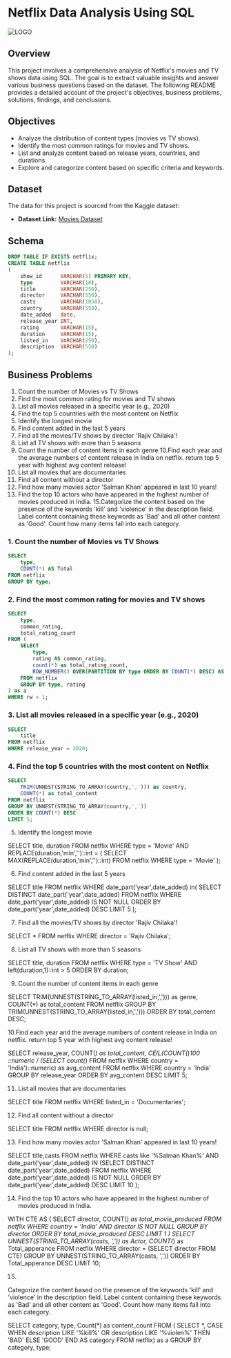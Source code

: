 # Netflix Data Analysis Using SQL

![LOGO](https://github.com/user-attachments/assets/c2ea1305-1ee6-40ea-8d7b-b0d48a8044b8)

## Overview
This project involves a comprehensive analysis of Netflix's movies and TV shows data using SQL. The goal is to extract valuable insights and answer various business questions based on the dataset. The following README provides a detailed account of the project's objectives, business problems, solutions, findings, and conclusions.

## Objectives

- Analyze the distribution of content types (movies vs TV shows).
- Identify the most common ratings for movies and TV shows.
- List and analyze content based on release years, countries, and durations.
- Explore and categorize content based on specific criteria and keywords.

## Dataset

The data for this project is sourced from the Kaggle dataset:

- **Dataset Link:** [Movies Dataset](https://www.kaggle.com/datasets/shivamb/netflix-shows?resource=download)

## Schema
``` SQL
DROP TABLE IF EXISTS netflix;
CREATE TABLE netflix
(
    show_id      VARCHAR(5) PRIMARY KEY,
    type         VARCHAR(10),
    title        VARCHAR(250),
    director     VARCHAR(550),
    casts        VARCHAR(1050),
    country      VARCHAR(550),
    date_added   date,
    release_year INT,
    rating       VARCHAR(15),
    duration     VARCHAR(15),
    listed_in    VARCHAR(250),
    description  VARCHAR(550)
);
```

## Business Problems

1. Count the number of Movies vs TV Shows
2. Find the most common rating for movies and TV shows
3. List all movies released in a specific year (e.g., 2020)
4. Find the top 5 countries with the most content on Netflix
5. Identify the longest movie
6. Find content added in the last 5 years
7. Find all the movies/TV shows by director 'Rajiv Chilaka'!
8. List all TV shows with more than 5 seasons
9. Count the number of content items in each genre
10.Find each year and the average numbers of content release in India on netflix. 
return top 5 year with highest avg content release!
11. List all movies that are documentaries
12. Find all content without a director
13. Find how many movies actor 'Salman Khan' appeared in last 10 years!
14. Find the top 10 actors who have appeared in the highest number of movies produced in India.
15.Categorize the content based on the presence of the keywords 'kill' and 'violence' in 
the description field. Label content containing these keywords as 'Bad' and all other 
content as 'Good'. Count how many items fall into each category.

### 1. Count the number of Movies vs TV Shows
``` SQL
SELECT 
	type,
	COUNT(*) AS Total
FROM netflix
GROUP BY type;
```

### 2. Find the most common rating for movies and TV shows
``` SQL
SELECT 
	type,
	common_rating,
	total_rating_count
FROM (
	SELECT 
		type,
		rating AS common_rating,
		count(*) as total_rating_count,
		ROW_NUMBER() OVER(PARTITION BY type ORDER BY COUNT(*) DESC) AS rw
	FROM netflix
	GROUP BY type, rating
) as a
WHERE rw = 1;
```

### 3. List all movies released in a specific year (e.g., 2020)
``` SQL
SELECT 
	title
FROM netflix
WHERE release_year = 2020;
```

### 4. Find the top 5 countries with the most content on Netflix
``` SQL
SELECT
	TRIM(UNNEST(STRING_TO_ARRAY(country,','))) as country,
	COUNT(*) as total_content
FROM netflix
GROUP BY UNNEST(STRING_TO_ARRAY(country,','))
ORDER BY COUNT(*) DESC
LIMIT 5;
```

5. Identify the longest movie

SELECT
	title,
	duration
FROM netflix
WHERE type = 'Movie' 
	AND REPLACE(duration,'min','')::int = (
										SELECT
											MAX(REPLACE(duration,'min','')::int)
										FROM netflix
										WHERE type = 'Movie'
										);

6. Find content added in the last 5 years

SELECT
	title
FROM netflix
WHERE date_part('year',date_added) in(
									SELECT
										DISTINCT date_part('year',date_added)
									FROM netflix
									WHERE date_part('year',date_added) IS NOT NULL
									ORDER BY date_part('year',date_added) DESC
									LIMIT 5
									);

7. Find all the movies/TV shows by director 'Rajiv Chilaka'!

SELECT 
	*
FROM netflix
WHERE director = 'Rajiv Chilaka';

8. List all TV shows with more than 5 seasons

SELECT
	title,
	duration
FROM netflix
WHERE type = 'TV Show' AND left(duration,1)::int  > 5
ORDER BY duration;

9. Count the number of content items in each genre

SELECT
	TRIM(UNNEST(STRING_TO_ARRAY(listed_in,','))) as genre,
	COUNT(*) as total_content
FROM netflix
GROUP BY TRIM(UNNEST(STRING_TO_ARRAY(listed_in,',')))
ORDER BY total_content DESC;

10.Find each year and the average numbers of content release in India on netflix.
return top 5 year with highest avg content release!
	
SELECT
	release_year,
	COUNT(*) as total_content,
 	CEIL(COUNT(*)*100 ::numeric / (SELECT count(*) FROM netflix WHERE country = 'India')::numeric) as avg_content
FROM netflix
WHERE country = 'India'
GROUP BY release_year
ORDER BY avg_content DESC
LIMIT 5;

11. List all movies that are documentaries

SELECT
	title
FROM netflix
WHERE listed_in = 'Documentaries';

12. Find all content without a director

SELECT 
	title
FROM netflix 
WHERE director is null;

13. Find how many movies actor 'Salman Khan' appeared in last 10 years!

SELECT 
	title,casts
FROM netflix 
WHERE casts like '%Salman Khan%'
	AND date_part('year',date_added) IN (SELECT
																				DISTINCT date_part('year',date_added)
																			FROM netflix
																			WHERE date_part('year',date_added) IS NOT NULL
																			ORDER BY date_part('year',date_added) DESC
																			LIMIT 10
																			);


14. Find the top 10 actors who have appeared in the highest number of movies produced in India.

WITH CTE AS (
	SELECT
		director,
		COUNT(*) as total_movie_produced
	FROM netflix
	WHERE country = 'India' AND director IS NOT NULL
	GROUP BY director
	ORDER BY total_movie_produced DESC
	LIMIT 1
)
SELECT 
	UNNEST(STRING_TO_ARRAY(casts, ',')) as Actor,
	COUNT(*) as Total_apperance
FROM netflix
WHERE director = (SELECT director FROM CTE)
GROUP BY UNNEST(STRING_TO_ARRAY(casts, ','))
ORDER BY Total_apperance DESC
LIMIT 10;
	
15.
Categorize the content based on the presence of the keywords 'kill' and 'violence' in 
the description field. Label content containing these keywords as 'Bad' and all other 
content as 'Good'. Count how many items fall into each category.

SELECT 
	category,
	type,
	Count(*) as content_count
FROM (
	SELECT 
		*,
		CASE 
			WHEN description LIKE '%kill%' OR description LIKE '%violen%' THEN 'BAD' ELSE 'GOOD'
		END AS category
	FROM netflix) as a
GROUP BY category, type;

